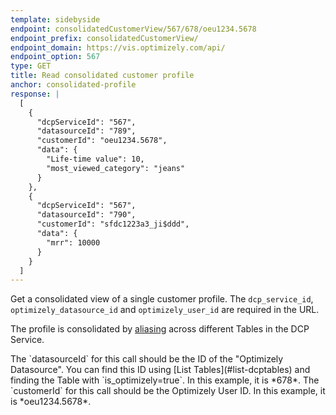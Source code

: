 ```yaml
---
template: sidebyside
endpoint: consolidatedCustomerView/567/678/oeu1234.5678
endpoint_prefix: consolidatedCustomerView/
endpoint_domain: https://vis.optimizely.com/api/
endpoint_option: 567
type: GET
title: Read consolidated customer profile
anchor: consolidated-profile
response: |
  [
    {
      "dcpServiceId": "567",
      "datasourceId": "789",
      "customerId": "oeu1234.5678",
      "data": {
        "Life-time value": 10,
        "most_viewed_category": "jeans"
      }
    },
    {
      "dcpServiceId": "567",
      "datasourceId": "790",
      "customerId": "sfdc1223a3_ji$ddd",
      "data": {
        "mrr": 10000
      }
    }
  ]
---
```


Get a consolidated view of a single customer profile.  The `dcp_service_id`, `optimizely_datasource_id` and `optimizely_user_id` are required in the URL.

The profile is consolidated by [aliasing](#dcp_alias) across different Tables in the DCP Service.

<div class="attention attention--warning push--bottom">
The `datasourceId` for this call should be the ID of the "Optimizely Datasource". You can find this ID using [List
Tables](#list-dcptables) and finding the Table with `is_optimizely=true`.
In this example, it is *678*.  The `customerId` for this call should be the Optimizely User ID. In this example, it is
*oeu1234.5678*.
</div>
